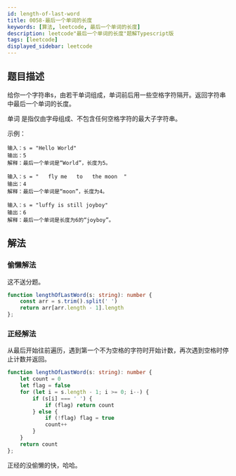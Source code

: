 ```yaml
---
id: length-of-last-word
title: 0058-最后一个单词的长度
keywords: [算法, leetcode, 最后一个单词的长度]
description: leetcode"最后一个单词的长度"题解Typescript版
tags: [leetcode]
displayed_sidebar: leetcode
---
```


## 题目描述

给你一个字符串s，由若干单词组成，单词前后用一些空格字符隔开。返回字符串中最后一个单词的长度。

单词 是指仅由字母组成、不包含任何空格字符的最大子字符串。

示例：

```plain
输入：s = "Hello World"
输出：5
解释：最后一个单词是“World”，长度为5。
```

```plain
输入：s = "   fly me   to   the moon  "
输出：4
解释：最后一个单词是“moon”，长度为4。
```

```plain
输入：s = "luffy is still joyboy"
输出：6
解释：最后一个单词是长度为6的“joyboy”。
```

## 解法

### 偷懒解法

这不送分题。

```typescript
function lengthOfLastWord(s: string): number {
    const arr = s.trim().split(' ')
    return arr[arr.length - 1].length
};
```

### 正经解法

从最后开始往前遍历，遇到第一个不为空格的字符时开始计数，再次遇到空格时停止计数并返回。

```typescript
function lengthOfLastWord(s: string): number {
    let count = 0
    let flag = false
    for (let i = s.length - 1; i >= 0; i--) {
        if (s[i] === ' ') {
            if (flag) return count
        } else {
            if (!flag) flag = true
            count++
        }
    }
    return count
};
```

正经的没偷懒的快，哈哈。